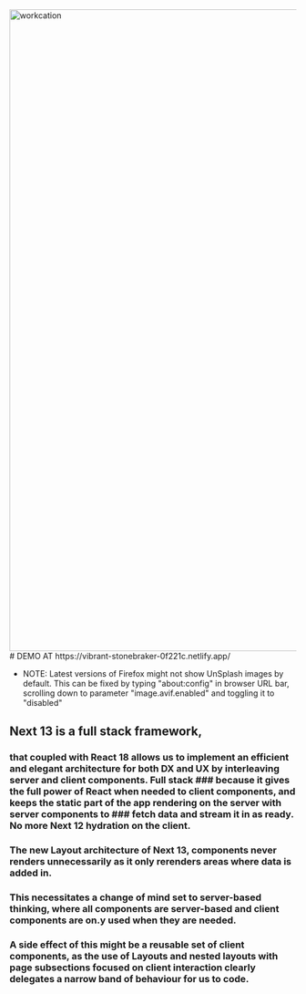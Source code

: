 <img width="1126" alt="workcation" src="https://user-images.githubusercontent.com/1424640/211996581-f3fd3cee-5192-486a-85c7-57b30b1c0371.png">
# DEMO AT https://vibrant-stonebraker-0f221c.netlify.app/


* NOTE: Latest versions of Firefox might not show UnSplash images by default. This can be fixed by typing "about:config" in browser URL bar, scrolling down to parameter "image.avif.enabled" and toggling it to "disabled"

## Next 13 is a full stack framework,

### that coupled with React 18 allows us to implement an efficient and elegant architecture for both DX and UX by interleaving server and client components. Full stack ### because it gives the full power of React when needed to  client components, and keeps the static part of the app rendering on the server with server components to ### fetch data and stream it in as ready. No more Next 12  hydration on the client.

### The new Layout architecture of Next 13, components never renders unnecessarily as it only rerenders areas where data is added in.

### This necessitates a change of mind set to server-based thinking, where all components are server-based and client components are on.y used when they are needed.

### A side effect of this might be a reusable set of client components, as the use of Layouts and nested layouts with page subsections focused on client interaction clearly delegates a narrow band of behaviour for us to code.
